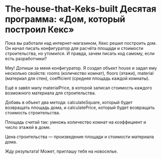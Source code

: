 # The-house-that-Keks-built Десятая программа: «Дом, который построил Кекс»

Пока вы работали над интернет-магазином, Кекс решил построить дом. Он начал писать конфигуратор для расчёта площади и стоимости строительства, но утомился. И правда, зачем писать код самому, если есть разработчики?

Мяу! Допиши за меня конфигуратор. Я создал объект house и задал ему несколько свойств: rooms (количество комнат), floors (этажи), material (материал для стен), coefficient (средняя площадь каждой комнаты).

Ещё я завёл мапу materialPrice, в которой записал стоимость каждого возможного материала для строительства.

Добавь в объект два метода: calculateSquare, который будет возвращать площадь дома, и calculatePrice, который будет возвращать стоимость строительства.

Площадь считай так: умножь количество комнат на коэффициент и число этажей в доме.

Цена строительства — произведение площади и стоимости материала дома.

Жду результата! Может, приглашу тебя на новоселье.
